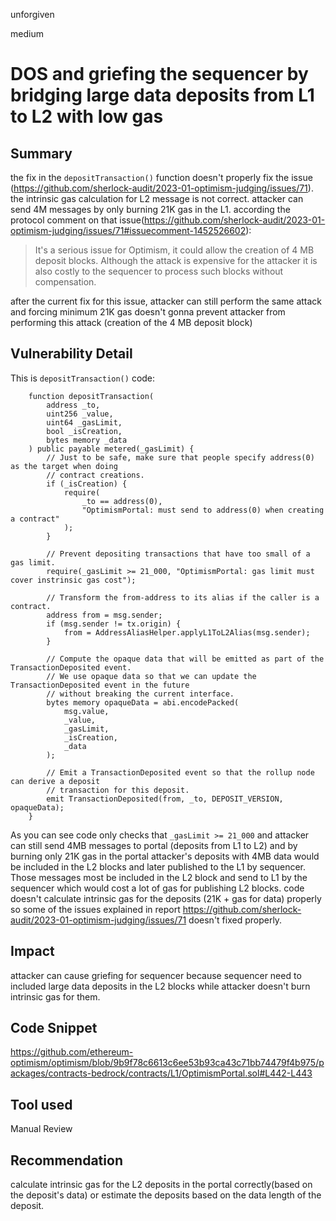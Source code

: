 unforgiven

medium

# DOS and griefing the sequencer by bridging large data deposits from L1 to L2 with low gas

## Summary
the fix in the `depositTransaction()` function doesn't properly fix the issue (https://github.com/sherlock-audit/2023-01-optimism-judging/issues/71). the intrinsic gas calculation for L2 message is not correct. attacker can send 4M messages by only burning 21K gas in the L1. according the protocol comment on that issue(https://github.com/sherlock-audit/2023-01-optimism-judging/issues/71#issuecomment-1452526602):
> It's a serious issue for Optimism, it could allow the creation of 4 MB deposit blocks. Although the attack is expensive for the attacker it is also costly to the sequencer to process such blocks without compensation.

after the current fix for this issue, attacker can still perform the same attack and forcing minimum 21K gas  doesn't gonna prevent attacker from performing this attack (creation of the 4 MB deposit block)

## Vulnerability Detail
This is `depositTransaction()` code:
```solidity
    function depositTransaction(
        address _to,
        uint256 _value,
        uint64 _gasLimit,
        bool _isCreation,
        bytes memory _data
    ) public payable metered(_gasLimit) {
        // Just to be safe, make sure that people specify address(0) as the target when doing
        // contract creations.
        if (_isCreation) {
            require(
                _to == address(0),
                "OptimismPortal: must send to address(0) when creating a contract"
            );
        }

        // Prevent depositing transactions that have too small of a gas limit.
        require(_gasLimit >= 21_000, "OptimismPortal: gas limit must cover instrinsic gas cost");

        // Transform the from-address to its alias if the caller is a contract.
        address from = msg.sender;
        if (msg.sender != tx.origin) {
            from = AddressAliasHelper.applyL1ToL2Alias(msg.sender);
        }

        // Compute the opaque data that will be emitted as part of the TransactionDeposited event.
        // We use opaque data so that we can update the TransactionDeposited event in the future
        // without breaking the current interface.
        bytes memory opaqueData = abi.encodePacked(
            msg.value,
            _value,
            _gasLimit,
            _isCreation,
            _data
        );

        // Emit a TransactionDeposited event so that the rollup node can derive a deposit
        // transaction for this deposit.
        emit TransactionDeposited(from, _to, DEPOSIT_VERSION, opaqueData);
    }
```
As you can see code only checks that `_gasLimit >= 21_000` and attacker can still send 4MB messages to portal (deposits from L1 to L2) and by burning only 21K gas in the portal attacker's deposits with 4MB data would be included in the L2 blocks and later published to the L1 by sequencer.
Those messages most be included in the L2 block and send to L1 by the sequencer which would cost a lot of gas for publishing L2 blocks. code doesn't calculate intrinsic gas for the deposits (21K + gas for data) properly so some of the issues explained in report https://github.com/sherlock-audit/2023-01-optimism-judging/issues/71 doesn't fixed properly. 

## Impact
attacker can cause griefing for sequencer because sequencer need to included large data deposits in the L2 blocks while attacker doesn't burn intrinsic gas for them.

## Code Snippet
https://github.com/ethereum-optimism/optimism/blob/9b9f78c6613c6ee53b93ca43c71bb74479f4b975/packages/contracts-bedrock/contracts/L1/OptimismPortal.sol#L442-L443

## Tool used
Manual Review

## Recommendation
calculate intrinsic gas for the L2 deposits in the portal correctly(based on the deposit's data) or estimate the deposits based on the data length of the deposit.